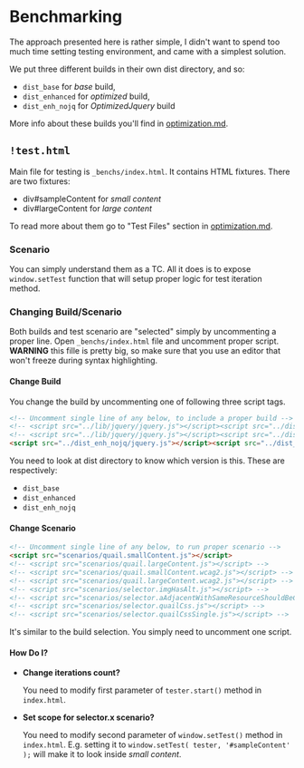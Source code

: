 
# Benchmarking

The approach presented here is rather simple, I didn't want to spend too much time setting testing environment, and came with a simplest solution.

We put three different builds in their own dist directory, and so:

* `dist_base` for _base_ build,
* `dist_enhanced` for _optimized_ build,
* `dist_enh_nojq` for _OptimizedJquery_ build

More info about these builds you'll find in [optimization.md](optimization.md).

## `!test.html`

Main file for testing is `_benchs/index.html`. It contains HTML fixtures. There are two fixtures:

* div#sampleContent for _small content_
* div#largeContent for _large content_

To read more about them go to "Test Files" section in [optimization.md](optimization.md).

### Scenario

You can simply understand them as a TC. All it does is to expose `window.setTest` function that will setup proper logic for test iteration method.

### Changing Build/Scenario

Both builds and test scenario are "selected" simply by uncommenting a proper line. Open `_benchs/index.html` file and uncomment proper script. **WARNING** this fille is pretty big, so make sure that you use an editor that won't freeze during syntax highlighting.

#### Change Build

You change the build by uncommenting one of following three script tags.

```html
<!-- Uncomment single line of any below, to include a proper build -->
<!-- <script src="../lib/jquery/jquery.js"></script><script src="../dist_base/quail.jquery.js"></script><script>window.jsonPath = '../dist_base';</script> -->
<!-- <script src="../lib/jquery/jquery.js"></script><script src="../dist_enhanced/quail.jquery.js"></script><script>window.jsonPath = '../dist_enhanced';</script> -->
<script src="../dist_enh_nojq/jquery.js"></script><script src="../dist_enh_nojq/quail.jquery.js"></script><script>window.jsonPath = '../dist_enh_nojq';</script>
```

You need to look at dist directory to know which version is this. These are respectively:

* `dist_base`
* `dist_enhanced`
* `dist_enh_nojq`

#### Change Scenario

```html
<!-- Uncomment single line of any below, to run proper scenario -->
<script src="scenarios/quail.smallContent.js"></script>
<!-- <script src="scenarios/quail.largeContent.js"></script> -->
<!-- <script src="scenarios/quail.smallContent.wcag2.js"></script> -->
<!-- <script src="scenarios/quail.largeContent.wcag2.js"></script> -->
<!-- <script src="scenarios/selector.imgHasAlt.js"></script> -->
<!-- <script src="scenarios/selector.aAdjacentWithSameResourceShouldBeCombined.js"></script> -->
<!-- <script src="scenarios/selector.quailCss.js"></script> -->
<!-- <script src="scenarios/selector.quailCssSingle.js"></script> -->
```

It's similar to the build selection. You simply need to uncomment one script.

#### How Do I?

* **Change iterations count?**

	You need to modify first parameter of `tester.start()` method in `index.html`.
	
* **Set scope for selector.x scenario?**

	You need to modify second parameter of `window.setTest()` method in `index.html`. E.g. setting it to `window.setTest( tester, '#sampleContent' );` will make it to look inside _small content_. 